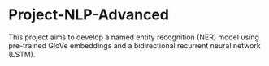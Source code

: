 # Project-NLP-Advanced
This project aims to develop a named entity recognition (NER) model using pre-trained GloVe embeddings and a bidirectional recurrent neural network (LSTM).
